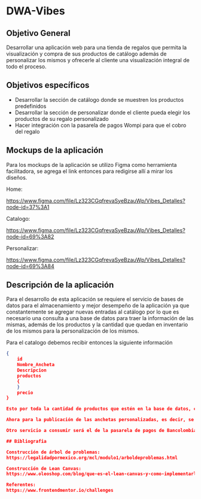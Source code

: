 # DWA-Vibes

## Objetivo General 

Desarrollar una aplicación web para una tienda de regalos que permita la visualización y compra de sus productos de catálogo además de personalizar los mismos y ofrecerle al cliente una visualización integral de todo el proceso.


## Objetivos específicos

* Desarrollar la sección de catálogo donde se muestren los productos predefinidos 
* Desarrollar la sección de personalizar donde el cliente pueda elegir los productos de su regalo personalizado
* Hacer integración con la pasarela de pagos Wompi para que el cobro del regalo



## Mockups de la aplicación

Para los mockups de la aplicación se utilizo Figma como herramienta facilitadora, se agrega el link entonces para redigirse allí a mirar los diseños.

Home:

https://www.figma.com/file/Lz323CGqfrevaSyeBzauWp/Vibes_Detalles?node-id=37%3A1

Catalogo:

https://www.figma.com/file/Lz323CGqfrevaSyeBzauWp/Vibes_Detalles?node-id=69%3A82

Personalizar:

https://www.figma.com/file/Lz323CGqfrevaSyeBzauWp/Vibes_Detalles?node-id=69%3A84


## Descripción de la aplicación

Para el desarrollo de esta aplicación se requiere el servicio de bases de datos para el almacenamiento y mejor desempeño de la aplicación ya que constantemente se agregar nuevas entradas al catálogo por lo que es necesario una consulta a una base de datos para traer la información de las mismas, además de los productos y la cantidad que quedan en inventario de los mismos para la personalización de los mismos.

Para el catalogo debemos recibir entonces la siguiente información
```json
{
    id
    Nombre_Ancheta
    Descripcion
    productos
    {
    } 
    precio
}

Esto por toda la cantidad de productos que estén en la base de datos, esto por un método GET

Ahora para la publicación de las anchetas personalizadas, es decir, se debe hacer un GET de todos los productos disponibles pero al hacer un post el campo productos será diferente.

Otro servicio a consumir será el de la pasarela de pagos de Bancolombia llamado Wompi, donde entonces se hará consumo de su API como servicio externo para el cobro de los mismos, además en la base de datos debe estar almancenado todos los datos de las transacciones hechas como otra entidad.

## Bibliografia

Construcción de árbol de problemas:
https://legalidadpormexico.org/mcl/modulo1/arboldeproblemas.html

Construcción de Lean Canvas:
https://www.oleoshop.com/blog/que-es-el-lean-canvas-y-como-implementarlo

Referentes:
https://www.frontendmentor.io/challenges

